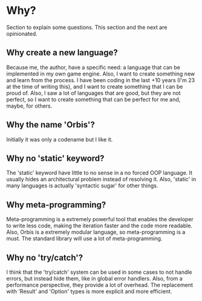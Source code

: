 # Why?

Section to explain some questions. This section and the next are opinionated.

## Why create a new language?

Because me, the author, have a specific need: a language that can be implemented in my own game engine. Also, I want to create something new
and learn from the process. I have been coding in the last +10 years (I'm 23 at the time of writing this), and I want to create something that I can be proud of.
Also, I saw a lot of languages that are good, but they are not perfect, so I want to create something that can be perfect for me and, maybe, for others.

## Why the name 'Orbis'?

Initially it was only a codename but I like it.

## Why no 'static' keyword?

The 'static' keyword have little to no sense in a no forced OOP language. It usually hides an architectural problem instead of resolving it.
Also, 'static' in many languages is actually 'syntactic sugar' for other things.

## Why meta-programming?

Meta-programming is a extremely powerful tool that enables the developer to write less code, making the iteration faster and the code more readable.
Also, Orbis is a extremely modular language, so meta-programming is a must. The standard library will use a lot of meta-programming.

## Why no 'try/catch'?

I think that the 'try/catch' system can be used in some cases to not handle errors, but instead hide them, like in global error handlers. Also,
from a performance perspective, they provide a lot of overhead. The replacement with 'Result' and 'Option' types is more explicit and more efficient.
